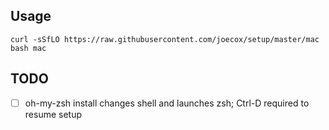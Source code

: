 ## Usage
```
curl -sSfLO https://raw.githubusercontent.com/joecox/setup/master/mac
bash mac
```

## TODO
- [ ] oh-my-zsh install changes shell and launches zsh; Ctrl-D required to resume setup
